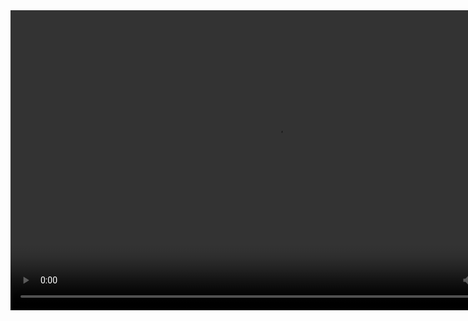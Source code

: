 <html lang="en_US">
<head>
<meta property="og:video" content="https://github.com/FormulaCraftOne/.github/releases/download/fileshare/2023-05-10.11-23-58.mp4" />
<meta property="og:video:url" content="https://github.com/FormulaCraftOne/.github/releases/download/fileshare/2023-05-10.11-23-58.mp4" />
<meta property="og:video:type" content="video/mp4" />
<meta property="og:video:width" content="852" />
<meta property="og:video:height" content="480" />
<meta property="og:title" content="2023-05-10.11-23-58.mp4" />
<meta property="og:locale" content="en_US" />
<meta property="og:description" content="2023-05-10.11-23-58.mp4" />
<meta property="og:url" content="https://formulacraftone.github.io/.github/04c31db" />
<meta property="og:site_name" content="FormulaCraftOne" />
<meta property="og:type" content="video" />  
</head>
<video width="852" height="480" controls="controls">
  <source src="https://github.com/FormulaCraftOne/.github/releases/download/fileshare/2023-05-10.11-23-58.mp4" type="video/mp4">
</video>
</html>

